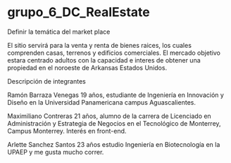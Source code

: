 # grupo_6_DC_RealEstate
Definir la temática del market place

El sitio servirá para la venta y renta de bienes raices, los cuales comprenden casas, terrenos y edificios comerciales.
El mercado objetivo estara centrado adultos con la capacidad e interes de obtener una propiedad en el noroeste de Arkansas Estados Unidos.

Descripción de integrantes

Ramón Barraza Venegas 19 años, estudiante de Ingeniería en Innovación y Diseño en la Universidad Panamericana campus Aguascalientes.

Maximiliano Contreras 21 años, alumno de la carrera de Licenciado en Administración y Estrategia de Negocios en el Tecnológico de Monterrey, Campus Monterrey. Interés en front-end.

Arlette Sanchez Santos 23 años estudio Ingeniería en Biotecnología en la UPAEP y me gusta mucho correr.